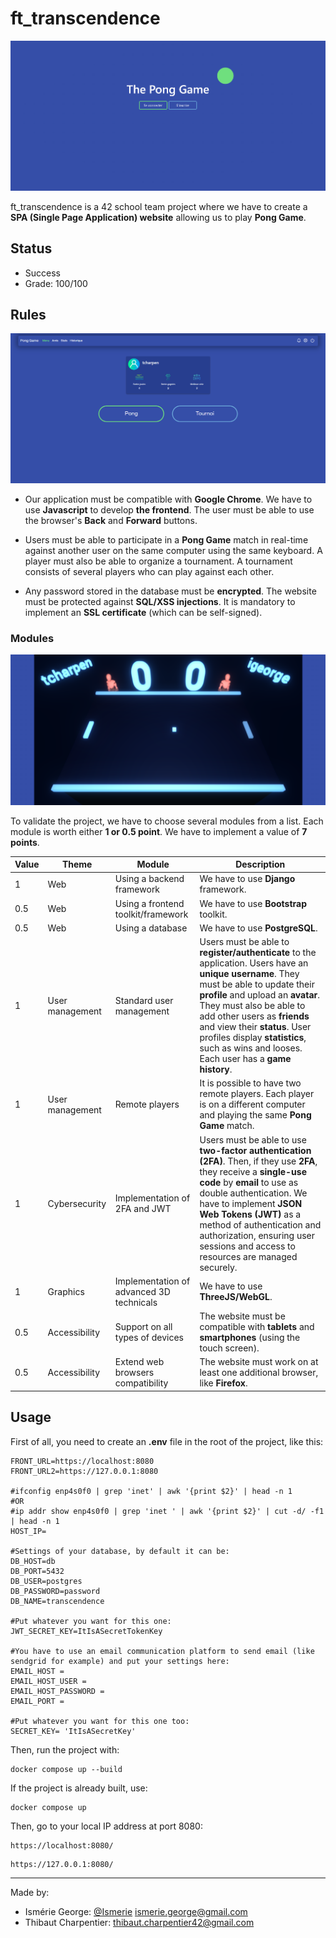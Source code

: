 # ft_transcendence

![alt-text](https://github.com/ThibautCharpentier/ft_transcendence/blob/main/previews/welcome.png)

ft_transcendence is a 42 school team project where we have to create a **SPA (Single Page Application) website** allowing us to play **Pong Game**.

## Status

* Success
* Grade: 100/100

## Rules

![alt-text](https://github.com/ThibautCharpentier/ft_transcendence/blob/main/previews/dashboard.png)

* Our application must be compatible with **Google Chrome**. We have to use **Javascript** to develop **the frontend**. The user must be able to use the browser's **Back** and **Forward** buttons.

* Users must be able to participate in a **Pong Game** match in real-time against another user on the same computer using the same keyboard. A player must also be able to organize a tournament.
A tournament consists of several players who can play against each other.

* Any password stored in the database must be **encrypted**. The website must be protected against **SQL/XSS injections**. It is mandatory to implement an **SSL certificate** (which can be self-signed).

### Modules

![alt-text](https://github.com/ThibautCharpentier/ft_transcendence/blob/main/previews/pong.png)

To validate the project, we have to choose several modules from a list. Each module is worth either **1 or 0.5 point**. We have to implement a value of **7 points**.

| Value | Theme | Module | Description |
| ----- | ----- | ------ | ----------- |
| 1 | Web | Using a backend framework | We have to use **Django** framework. |
| 0.5 | Web | Using a frontend toolkit/framework | We have to use **Bootstrap** toolkit. |
| 0.5 | Web | Using a database | We have to use **PostgreSQL**. |
| 1 | User management | Standard user management | Users must be able to **register/authenticate** to the application. Users have an **unique username**. They must be able to update their **profile** and upload an **avatar**. They must also be able to add other users as **friends** and view their **status**. User profiles display **statistics**, such as wins and looses. Each user has a **game history**. |
| 1 | User management | Remote players | It is possible to have two remote players. Each player is on a different computer and playing the same **Pong Game** match. |
| 1 | Cybersecurity | Implementation of 2FA and JWT | Users must be able to use **two-factor authentication (2FA)**. Then, if they use **2FA**, they receive a **single-use code** by **email** to use as double authentication. We have to implement **JSON Web Tokens (JWT)** as a method of authentication and authorization, ensuring user sessions and access to resources are managed securely. |
| 1 | Graphics | Implementation of advanced 3D technicals | We have to use **ThreeJS/WebGL**. |
| 0.5 | Accessibility | Support on all types of devices | The website must be compatible with **tablets** and **smartphones** (using the touch screen). |
| 0.5 | Accessibility | Extend web browsers compatibility | The website must work on at least one additional browser, like **Firefox**. |

## Usage

First of all, you need to create an **.env** file in the root of the project, like this:
```
FRONT_URL=https://localhost:8080
FRONT_URL2=https://127.0.0.1:8080

#ifconfig enp4s0f0 | grep 'inet' | awk '{print $2}' | head -n 1
#OR
#ip addr show enp4s0f0 | grep 'inet ' | awk '{print $2}' | cut -d/ -f1 | head -n 1
HOST_IP=

#Settings of your database, by default it can be:
DB_HOST=db
DB_PORT=5432
DB_USER=postgres
DB_PASSWORD=password
DB_NAME=transcendence

#Put whatever you want for this one:
JWT_SECRET_KEY=ItIsASecretTokenKey

#You have to use an email communication platform to send email (like sendgrid for example) and put your settings here:
EMAIL_HOST =
EMAIL_HOST_USER =
EMAIL_HOST_PASSWORD =
EMAIL_PORT =

#Put whatever you want for this one too:
SECRET_KEY= 'ItIsASecretKey'

```

Then, run the project with:
```
docker compose up --build
```
If the project is already built, use:
```
docker compose up
```

Then, go to your local IP address at port 8080:
```
https://localhost:8080/
```
```
https://127.0.0.1:8080/
```
***
Made by:
* Ismérie George: [@Ismerie](https://github.com/Ismerie) <ismerie.george@gmail.com>
* Thibaut Charpentier: <thibaut.charpentier42@gmail.com>
